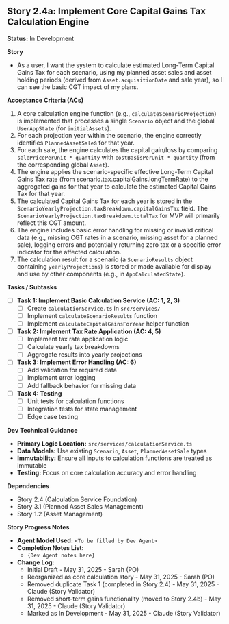 ## Story 2.4a: Implement Core Capital Gains Tax Calculation Engine

**Status:** In Development

**Story**
- As a user, I want the system to calculate estimated Long-Term Capital Gains Tax for each scenario, using my planned asset sales and asset holding periods (derived from `Asset.acquisitionDate` and sale year), so I can see the basic CGT impact of my plans.

**Acceptance Criteria (ACs)**
1. A core calculation engine function (e.g., `calculateScenarioProjection`) is implemented that processes a single `Scenario` object and the global `UserAppState` (for `initialAssets`).
2. For each projection year within the scenario, the engine correctly identifies `PlannedAssetSale`s for that year.
3. For each sale, the engine calculates the capital gain/loss by comparing `salePricePerUnit * quantity` with `costBasisPerUnit * quantity` (from the corresponding global `Asset`).
4. The engine applies the scenario-specific effective Long-Term Capital Gains Tax rate (from scenario.tax.capitalGains.longTermRate) to the aggregated gains for that year to calculate the estimated Capital Gains Tax for that year.
5. The calculated Capital Gains Tax for each year is stored in the `ScenarioYearlyProjection.taxBreakdown.capitalGainsTax` field. The `ScenarioYearlyProjection.taxBreakdown.totalTax` for MVP will primarily reflect this CGT amount.
6. The engine includes basic error handling for missing or invalid critical data (e.g., missing CGT rates in a scenario, missing asset for a planned sale), logging errors and potentially returning zero tax or a specific error indicator for the affected calculation.
7. The calculation result for a scenario (a `ScenarioResults` object containing `yearlyProjections`) is stored or made available for display and use by other components (e.g., in `AppCalculatedState`).

**Tasks / Subtasks**
- [ ] **Task 1: Implement Basic Calculation Service (AC: 1, 2, 3)**
    - [ ] Create `calculationService.ts` in `src/services/`
    - [ ] Implement `calculateScenarioResults` function
    - [ ] Implement `calculateCapitalGainsForYear` helper function
- [ ] **Task 2: Implement Tax Rate Application (AC: 4, 5)**
    - [ ] Implement tax rate application logic
    - [ ] Calculate yearly tax breakdowns
    - [ ] Aggregate results into yearly projections
- [ ] **Task 3: Implement Error Handling (AC: 6)**
    - [ ] Add validation for required data
    - [ ] Implement error logging
    - [ ] Add fallback behavior for missing data
- [ ] **Task 4: Testing**
    - [ ] Unit tests for calculation functions
    - [ ] Integration tests for state management
    - [ ] Edge case testing

**Dev Technical Guidance**
- **Primary Logic Location:** `src/services/calculationService.ts`
- **Data Models:** Use existing `Scenario`, `Asset`, `PlannedAssetSale` types
- **Immutability:** Ensure all inputs to calculation functions are treated as immutable
- **Testing:** Focus on core calculation accuracy and error handling

**Dependencies**
- Story 2.4 (Calculation Service Foundation)
- Story 3.1 (Planned Asset Sales Management)
- Story 1.2 (Asset Management)

**Story Progress Notes**
* **Agent Model Used:** `<To be filled by Dev Agent>`
* **Completion Notes List:**
    * `{Dev Agent notes here}`
* **Change Log:**
    * Initial Draft - May 31, 2025 - Sarah (PO)
    * Reorganized as core calculation story - May 31, 2025 - Sarah (PO)
    * Removed duplicate Task 1 (completed in Story 2.4) - May 31, 2025 - Claude (Story Validator)
    * Removed short-term gains functionality (moved to Story 2.4b) - May 31, 2025 - Claude (Story Validator)
    * Marked as In Development - May 31, 2025 - Claude (Story Validator) 